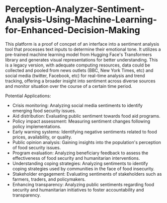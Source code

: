 # Perception-Analyzer-Sentiment-Analysis-Using-Machine-Learning-for-Enhanced-Decision-Making

This platform is a proof of concpet of an interface into a sentiment analysis tool that processes text inputs to determine their emotional tone. It utilizes a pre-trained machine learning model from Hugging Face's Transformers library and generates visual representations for better understanding. This is a legacy version, with adequate computing resources, data could be collected and pooled from news outlets (BBC, New York Times, etc) and social media (twitter, Facebook, etc) for real-time analysis and trend tracking, offering a broader insight into sentiment across diverse sources and monitor situation over the course of a certain time period.

Potential Applications: 
- Crisis monitoring: Analyzing social media sentiments to identify emerging food security issues.
- Aid distribution: Evaluating public sentiment towards food aid programs.
- Policy impact assessment: Measuring sentiment changes following policy implementations.
- Early warning systems: Identifying negative sentiments related to food prices, availability, or quality.
- Public opinion analysis: Gaining insights into the population's perception of food security issues.
- Program evaluation: Analyzing beneficiary feedback to assess the effectiveness of food security and humanitarian interventions.
- Understanding coping strategies: Analyzing sentiments to identify coping strategies used by communities in the face of food insecurity.
- Stakeholder engagement: Evaluating sentiments of stakeholders such as farmers, traders, and policymakers.
- Enhancing transparency: Analyzing public sentiments regarding food security and humanitarian initiatives to foster accountability and transparency.

